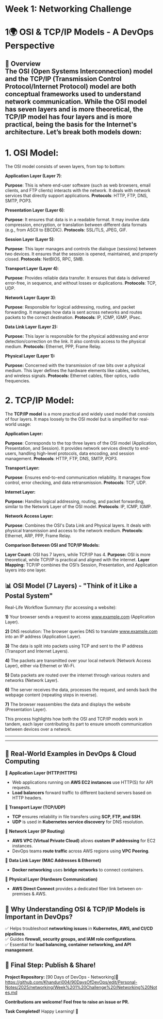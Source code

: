 # Week 1: Networking Challenge

# 1🌍 OSI & TCP/IP Models - A DevOps Perspective  

📌 **Overview**  
The **OSI (Open Systems Interconnection) model** and the **TCP/IP (Transmission Control Protocol/Internet Protocol) model** are both conceptual frameworks used to understand network communication. While the OSI model has seven layers and is more theoretical, the TCP/IP model has four layers and is more practical, being the basis for the Internet's architecture. Let’s break both models down:
---
# 1. OSI Model:
The OSI model consists of seven layers, from top to bottom:

**Application Layer (Layer 7)**:

**Purpose**: This is where end-user software (such as web browsers, email clients, and FTP clients) interacts with the network. It deals with network services that directly support applications.
**Protocols**: HTTP, FTP, DNS, SMTP, POP3.
 
 **Presentation Layer (Layer 6)**:

**Purpose**: It ensures that data is in a readable format. It may involve data compression, encryption, or translation between different data formats (e.g., from ASCII to EBCDIC).
**Protocols**: SSL/TLS, JPEG, GIF.

**Session Layer (Layer 5)**:

**Purpose**: This layer manages and controls the dialogue (sessions) between two devices. It ensures that the session is opened, maintained, and properly closed.
**Protocols**: NetBIOS, RPC, SMB.

**Transport Layer (Layer 4)**:

**Purpose**: Provides reliable data transfer. It ensures that data is delivered error-free, in sequence, and without losses or duplications.
**Protocols**: TCP, UDP.

**Network Layer (Layer 3)**:

**Purpose**: Responsible for logical addressing, routing, and packet forwarding. It manages how data is sent across networks and routes packets to the correct destination.
**Protocols**: IP, ICMP, IGMP, IPsec.
 
 **Data Link Layer (Layer 2):**

**Purpose:** This layer is responsible for the physical addressing and error detection/correction on the link. It also controls access to the physical medium.
**Protocols:** Ethernet, PPP, Frame Relay.

**Physical Layer (Layer 1):**

**Purpose:** Concerned with the transmission of raw bits over a physical medium. This layer defines the hardware elements like cables, switches, and wireless signals.
**Protocols:** Ethernet cables, fiber optics, radio frequencies.

# 2. TCP/IP Model:

The **TCP/IP model** is a more practical and widely used model that consists of four layers. It maps loosely to the OSI model but is simplified for real-world usage:

**Application Layer:**

**Purpose**: Corresponds to the top three layers of the OSI model (Application, Presentation, and Session). It provides network services directly to end-users, handling high-level protocols, data encoding, and session management.
**Protocols**: HTTP, FTP, DNS, SMTP, POP3.

**Transport Layer:**

**Purpose**: Ensures end-to-end communication reliability. It manages flow control, error checking, and data retransmission.
**Protocols**: TCP, UDP.

**Internet Layer:**

**Purpose:** Handles logical addressing, routing, and packet forwarding, similar to the Network Layer of the OSI model.
**Protocols**: IP, ICMP, IGMP.

**Network Access Layer:**

**Purpose**: Combines the OSI's Data Link and Physical layers. It deals with physical transmission and access to the network medium.
**Protocols**: Ethernet, ARP, PPP, Frame Relay.

**Comparison Between OSI and TCP/IP Models:**

**Layer Count:** OSI has 7 layers, while TCP/IP has 4.
**Purpose:** OSI is more theoretical, while TCP/IP is practical and aligned with the internet.
**Layer Mapping:** TCP/IP combines the OSI’s Session, Presentation, and Application layers into one layer.

## 📊 OSI Model (7 Layers) - "Think of it Like a Postal System"  

Real-Life Workflow Summary (for accessing a website):

**1)** Your browser sends a request to access www.example.com (Application Layer).

**2)** DNS resolution: The browser queries DNS to translate www.example.com into an IP address (Application Layer).

**3)** The data is split into packets using TCP and sent to the IP address (Transport and Internet Layers).

**4)** The packets are transmitted over your local network (Network Access Layer), either via Ethernet or Wi-Fi.

**5)** Data packets are routed over the internet through various routers and networks (Network Layer).

**6)** The server receives the data, processes the request, and sends back the webpage content (repeating steps in reverse).

**7)** The browser reassembles the data and displays the website (Presentation Layer).

This process highlights how both the OSI and TCP/IP models work in tandem, each layer contributing its part to ensure smooth communication between devices over a network.

---
---

## 🌟 Real-World Examples in DevOps & Cloud Computing  

🔹 **Application Layer (HTTP/HTTPS)**
   - Web applications running on **AWS EC2 instances** use HTTP(S) for API requests.
   - **Load balancers** forward traffic to different backend servers based on HTTP headers.  

🔹 **Transport Layer (TCP/UDP)**
   - **TCP** ensures reliability in file transfers using **SCP, FTP, and SSH**.
   - **UDP** is used in **Kubernetes service discovery** for DNS resolution.  

🔹 **Network Layer (IP Routing)**
   - **AWS VPC (Virtual Private Cloud)** allows **custom IP addressing** for EC2 instances.
   - DevOps teams **route traffic** across AWS regions using **VPC Peering**.  

🔹 **Data Link Layer (MAC Addresses & Ethernet)**
   - **Docker networking** uses **bridge networks** to connect containers.  

🔹 **Physical Layer (Hardware Communication)**
   - **AWS Direct Connect** provides a dedicated fiber link between on-premises & AWS.  


## 🎯 Why Understanding OSI & TCP/IP Models is Important in DevOps?  
✅ Helps troubleshoot **networking issues** in **Kubernetes, AWS, and CI/CD pipelines**.  
✅ Guides **firewall, security groups, and IAM role configurations**.  
✅ Essential for **load balancing, container networking, and API management**.  



## 🎯 **Final Step: Publish & Share!**  

 **Project Repository:** [90 Days of DevOps - Networking]📌 
    https://github.com/Khanduri004/90DaysOfDevOps/edit/Personal-Notes/2025/networking/Week%201%20Challenge%20/Networking%20Notes.md

 **Contributions are welcome! Feel free to raise an issue or PR.**  

 **Task Completed!** Happy Learning! 🎉

